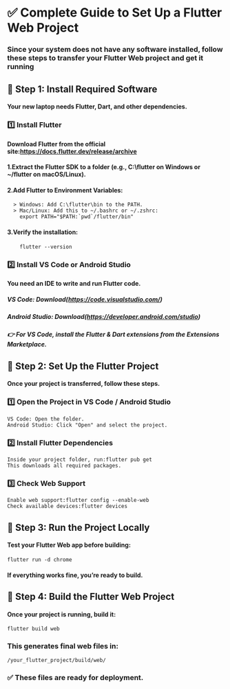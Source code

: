 # ✅ Complete Guide to Set Up a Flutter Web Project

### Since your system does not have any software installed, follow these steps to transfer your Flutter Web project and get it running


## 🔹 Step 1: Install Required Software
#### Your new laptop needs Flutter, Dart, and other dependencies.

### 1️⃣ Install Flutter
#### Download Flutter from the official site:https://docs.flutter.dev/release/archive

#### 1.Extract the Flutter SDK to a folder (e.g., C:\flutter on Windows or ~/flutter on macOS/Linux).
####    2.Add Flutter to Environment Variables:
      > Windows: Add C:\flutter\bin to the PATH.
      > Mac/Linux: Add this to ~/.bashrc or ~/.zshrc:
        export PATH="$PATH:`pwd`/flutter/bin"
####    3.Verify the installation:
        flutter --version

### 2️⃣ Install VS Code or Android Studio
####    You need an IDE to write and run Flutter code.
#####    VS Code: Download(https://code.visualstudio.com/)
#####    Android Studio: Download(https://developer.android.com/studio)
#####    👉 For VS Code, install the Flutter & Dart extensions from the Extensions Marketplace.

## 🔹 Step 2: Set Up the Flutter Project
####    Once your project is transferred, follow these steps.

### 1️⃣ Open the Project in VS Code / Android Studio
    VS Code: Open the folder.
    Android Studio: Click "Open" and select the project.
### 2️⃣ Install Flutter Dependencies
    Inside your project folder, run:flutter pub get
    This downloads all required packages.
### 3️⃣ Check Web Support
    Enable web support:flutter config --enable-web
    Check available devices:flutter devices

## 🔹 Step 3: Run the Project Locally
####    Test your Flutter Web app before building:
    flutter run -d chrome
####    If everything works fine, you’re ready to build.

## 🔹 Step 4: Build the Flutter Web Project
####    Once your project is running, build it:
    flutter build web
###    This generates final web files in:
    /your_flutter_project/build/web/
###  ✅ These files are ready for deployment.
